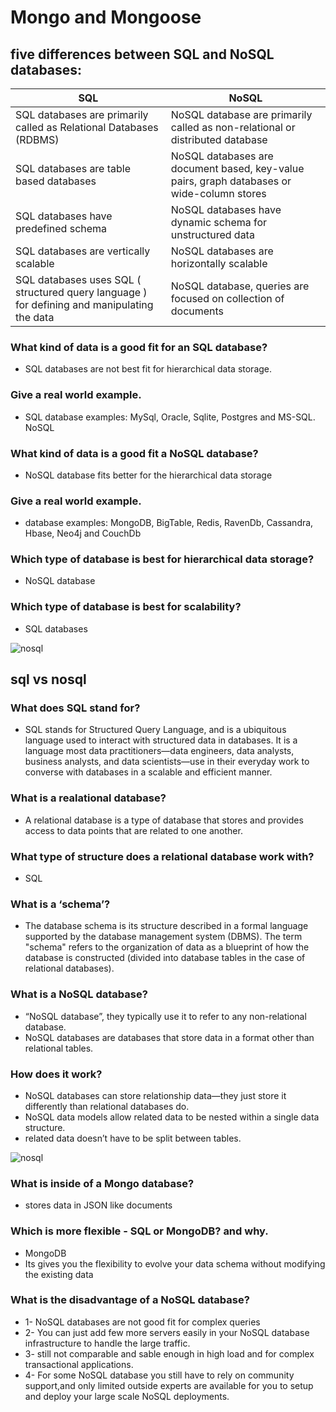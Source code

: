 # Mongo and Mongoose

## five differences between SQL and NoSQL databases:

SQL | NoSQL
----|-----
SQL databases are primarily called as Relational Databases (RDBMS) |NoSQL database are primarily called as non-relational or distributed database
SQL databases are table based databases |NoSQL databases are document based, key-value pairs, graph databases or wide-column stores
SQL databases have predefined schema |NoSQL databases have dynamic schema for unstructured data
SQL databases are vertically scalable |NoSQL databases are horizontally scalable
SQL databases uses SQL ( structured query language ) for defining and manipulating the data |NoSQL database, queries are focused on collection of documents

### What kind of data is a good fit for an SQL database?
- SQL databases are not best fit for hierarchical data storage.

### Give a real world example.
- SQL database examples: MySql, Oracle, Sqlite, Postgres and MS-SQL. NoSQL

### What kind of data is a good fit a NoSQL database?
- NoSQL database fits better for the hierarchical data storage

### Give a real world example.
- database examples: MongoDB, BigTable, Redis, RavenDb, Cassandra, Hbase, Neo4j and CouchDb

### Which type of database is best for hierarchical data storage?
- NoSQL database

### Which type of database is best for scalability?
- SQL databases

![nosql](https://cdn.educba.com/academy/wp-content/uploads/2019/05/what-is-Nosql-database1.png)

## sql vs nosql 

### What does SQL stand for?
- SQL stands for Structured Query Language, and is a ubiquitous language used to interact with structured data in databases. It is a language most data practitioners—data engineers, data analysts, business analysts, and data scientists—use in their everyday work to converse with databases in a scalable and efficient manner.

### What is a realational database?
- A relational database is a type of database that stores and provides access to data points that are related to one another.

### What type of structure does a relational database work with?
- SQL
### What is a ‘schema’?
- The database schema is its structure described in a formal language supported by the database management system (DBMS). The term "schema" refers to the organization of data as a blueprint of how the database is constructed (divided into database tables in the case of relational databases).

### What is a NoSQL database?
- “NoSQL database”, they typically use it to refer to any non-relational database.
- NoSQL databases are databases that store data in a format other than relational tables.

### How does it work?
-  NoSQL databases can store relationship data—they just store it differently than relational databases do.
- NoSQL data models allow related data to be nested within a single data structure.
- related data doesn’t have to be split between tables.

![nosql](https://www.improgrammer.net/wp-content/uploads/2020/04/NoSQL-Database-Types.jpg)

### What is inside of a Mongo database?
- stores data in JSON like documents

### Which is more flexible - SQL or MongoDB? and why.
- MongoDB
- Its gives you the flexibility to evolve your data schema without modifying the existing data

### What is the disadvantage of a NoSQL database?
- 1- NoSQL databases are not good fit for complex queries
- 2- You can just add few more servers easily in your NoSQL database infrastructure to handle the large traffic.
- 3- still not comparable and sable enough in high load and for complex transactional applications.
- 4- For some NoSQL database you still have to rely on community support,and only limited outside experts are available for you to setup and deploy your large scale NoSQL deployments. 